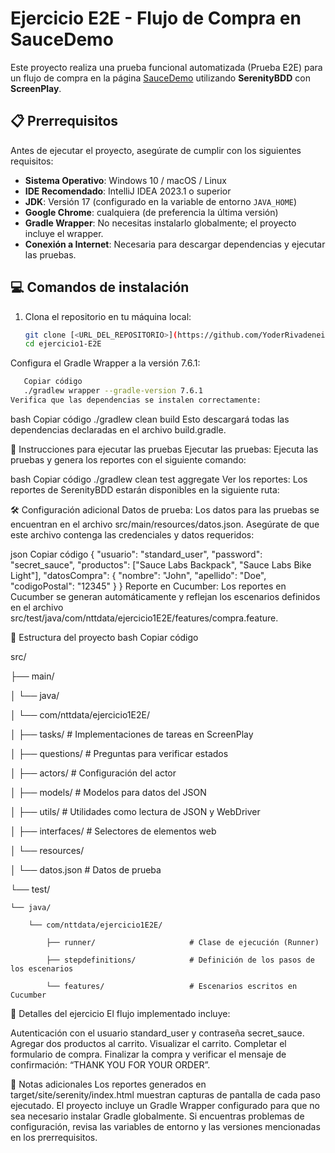 # Ejercicio E2E - Flujo de Compra en SauceDemo

Este proyecto realiza una prueba funcional automatizada (Prueba E2E) para un flujo de compra en la página [SauceDemo](https://www.saucedemo.com/) utilizando **SerenityBDD** con **ScreenPlay**.

## 📋 Prerrequisitos

Antes de ejecutar el proyecto, asegúrate de cumplir con los siguientes requisitos:

- **Sistema Operativo**: Windows 10 / macOS / Linux
- **IDE Recomendado**: IntelliJ IDEA 2023.1 o superior
- **JDK**: Versión 17 (configurado en la variable de entorno `JAVA_HOME`)
- **Google Chrome**: cualquiera (de preferencia la última versión)
- **Gradle Wrapper**: No necesitas instalarlo globalmente; el proyecto incluye el wrapper.
- **Conexión a Internet**: Necesaria para descargar dependencias y ejecutar las pruebas.

## 💻 Comandos de instalación

1. Clona el repositorio en tu máquina local:
   ```bash
   git clone [<URL_DEL_REPOSITORIO>](https://github.com/YoderRivadeneira/ejercicio1E2E)
   cd ejercicio1-E2E
Configura el Gradle Wrapper a la versión 7.6.1:

```bash
   Copiar código
   ./gradlew wrapper --gradle-version 7.6.1
Verifica que las dependencias se instalen correctamente:
```


bash
Copiar código
./gradlew clean build
Esto descargará todas las dependencias declaradas en el archivo build.gradle.

🚀 Instrucciones para ejecutar las pruebas
Ejecutar las pruebas: Ejecuta las pruebas y genera los reportes con el siguiente comando:

bash
Copiar código
./gradlew clean test aggregate
Ver los reportes: Los reportes de SerenityBDD estarán disponibles en la siguiente ruta:


🛠 Configuración adicional
Datos de prueba: Los datos para las pruebas se encuentran en el archivo src/main/resources/datos.json. Asegúrate de que este archivo contenga las credenciales y datos requeridos:

json
Copiar código
{
  "usuario": "standard_user",
  "password": "secret_sauce",
  "productos": ["Sauce Labs Backpack", "Sauce Labs Bike Light"],
  "datosCompra": {
    "nombre": "John",
    "apellido": "Doe",
    "codigoPostal": "12345"
  }
}
Reporte en Cucumber: Los reportes en Cucumber se generan automáticamente y reflejan los escenarios definidos en el archivo src/test/java/com/nttdata/ejercicio1E2E/features/compra.feature.

📂 Estructura del proyecto
bash
Copiar código

src/

├── main/

│   └── java/

│       └── com/nttdata/ejercicio1E2E/

│           ├── tasks/                       # Implementaciones de tareas en ScreenPlay

│           ├── questions/                  # Preguntas para verificar estados

│           ├── actors/                     # Configuración del actor


│           ├── models/                     # Modelos para datos del JSON

│           ├── utils/                      # Utilidades como lectura de JSON y WebDriver

│           ├── interfaces/                 # Selectores de elementos web

│           └── resources/

│               └── datos.json              # Datos de prueba

└── test/

    └── java/
    
        └── com/nttdata/ejercicio1E2E/
        
            ├── runner/                     # Clase de ejecución (Runner)
            
            ├── stepdefinitions/            # Definición de los pasos de los escenarios
            
            └── features/                   # Escenarios escritos en Cucumber


            
📝 Detalles del ejercicio
El flujo implementado incluye:

Autenticación con el usuario standard_user y contraseña secret_sauce.
Agregar dos productos al carrito.
Visualizar el carrito.
Completar el formulario de compra.
Finalizar la compra y verificar el mensaje de confirmación: “THANK YOU FOR YOUR ORDER”.


📑 Notas adicionales
Los reportes generados en target/site/serenity/index.html muestran capturas de pantalla de cada paso ejecutado.
El proyecto incluye un Gradle Wrapper configurado para que no sea necesario instalar Gradle globalmente.
Si encuentras problemas de configuración, revisa las variables de entorno y las versiones mencionadas en los prerrequisitos.
